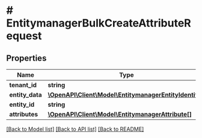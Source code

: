 # # EntitymanagerBulkCreateAttributeRequest


## Properties 


Name | Type | Description | Notes
------------ | ------------- | ------------- | -------------
**tenant_id**| **string** |   | [optional]
**entity_data**| [**\OpenAPI\Client\Model\EntitymanagerEntityIdentifier**](EntitymanagerEntityIdentifier.md) |   | [optional]
**entity_id**| **string** |   | [optional]
**attributes**| [**\OpenAPI\Client\Model\EntitymanagerAttribute[]**](EntitymanagerAttribute.md) |   | [optional]


[[Back to Model list]](../../README.md#models) [[Back to API list]](../../README.md#endpoints) [[Back to README]](../../README.md)

